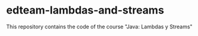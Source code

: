 # edteam-lambdas-and-streams
This repository contains the code of the course "Java: Lambdas y Streams"
